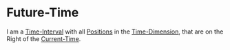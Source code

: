 # Future-Time

I am a [Time-Interval](10000002.md) with all [Positions](60009.md) in the [Time-Dimension](10000024.md), that are on the Right of the [Current-Time](10000085.md).
